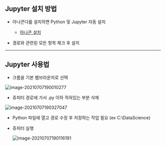 ##  Jupyter 설치 방법

- 아나콘다를 설치하면 Python 및 Jupyter 자동 설치
  - [아나콘 설치](https://www.anaconda.com/)

- 경로와 관련된 모든 항목 체크 후 설치 

---

## Jupyter 사용법

- 크롬을 기본 웹브라운저로 선택

![image-20210707190010277](C:\Users\ashor\Desktop\study\Daily\TIL\TIL_picture\image-20210707190010277.png)

- 쥬피터 경로에 가서 .py 이하 적혀있는 부분 삭제

![image-20210707190327047](C:\Users\ashor\Desktop\study\Daily\TIL\TIL_picture\image-20210707190327047.png)

- Python 파일에 열고 경로 수정 후 저장하는 작업 필요 (ex C:\DataScience)

- 쥬피터 실행

  ![image-20210707190116191](C:\Users\ashor\Desktop\study\Daily\TIL\TIL_picture\image-20210707190116191.png)

